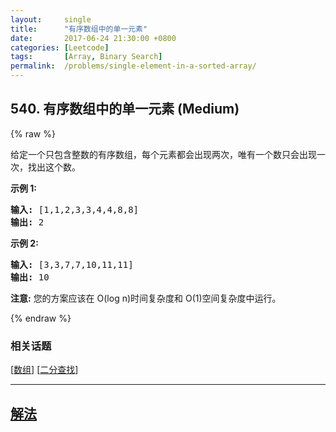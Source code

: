 ```yaml
---
layout:     single
title:      "有序数组中的单一元素"
date:       2017-06-24 21:30:00 +0800
categories: [Leetcode]
tags:       [Array, Binary Search]
permalink:  /problems/single-element-in-a-sorted-array/
---
```


## 540. 有序数组中的单一元素 (Medium)

{% raw %}

<p>给定一个只包含整数的有序数组，每个元素都会出现两次，唯有一个数只会出现一次，找出这个数。</p>

<p><strong>示例 1:</strong></p>

<pre>
<strong>输入:</strong> [1,1,2,3,3,4,4,8,8]
<strong>输出:</strong> 2
</pre>

<p><strong>示例 2:</strong></p>

<pre>
<strong>输入:</strong> [3,3,7,7,10,11,11]
<strong>输出:</strong> 10
</pre>

<p><strong>注意:</strong> 您的方案应该在 O(log n)时间复杂度和 O(1)空间复杂度中运行。</p>

{% endraw %}

### 相关话题
  [[数组](https://github.com/openset/leetcode/tree/master/tag/array/README.md)]
  [[二分查找](https://github.com/openset/leetcode/tree/master/tag/binary-search/README.md)]

---

## [解法](https://github.com/openset/leetcode/tree/master/problems/single-element-in-a-sorted-array)
